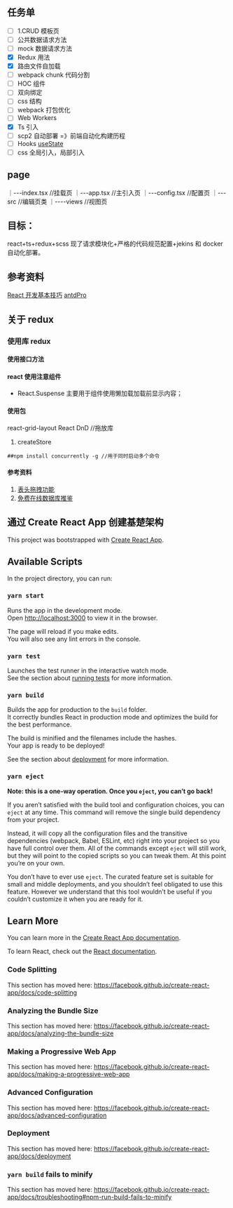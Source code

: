 ## 任务单

- [ ] 1.CRUD 模板页
- [ ] 公共数据请求方法
- [ ] mock 数据请求方法
- [x] Redux 用法
- [x] 路由文件自加载
- [ ] webpack chunk 代码分割
- [ ] HOC 组件
- [ ] 双向绑定
- [ ] css 结构
- [ ] webpack 打包优化
- [ ] Web Workers
- [x] Ts 引入
- [ ] scp2 自动部署 =》前端自动化构建历程
- [ ] Hooks [useState](http://zhuanlan.zhihu.com/p/65773322)
- [ ] css 全局引入，局部引入

## page

｜---index.tsx //挂载页
｜---app.tsx //主引入页
｜---config.tsx //配置页
｜---src //编辑页类
｜----views //视图页

## 目标：

react+ts+redux+scss
现了请求模块化+严格的代码规范配置+jekins 和 docker 自动化部署。

## 参考资料

[React 开发基本技巧](https://juejin.im/post/6844903993278201870)
[antdPro](http://pro.ant.design/)

## 关于 redux

### 使用库 redux

#### 使用接口方法

#### react 使用注意组件

- React.Suspense 主要用于组件使用懒加载加载前显示内容；

#### 使用包

react-grid-layout
React DnD //拖放库

1. createStore

```
##npm install concurrently -g //用于同时启动多个命令
```

#### 参考资料

1. [表头拖拽功能](https://blog.csdn.net/weixin_43777074/article/details/106491709)
2. [免费在线数据库推鉴](https://www.sibida.vip/article/125931)

## 通过 Create React App 创建基楚架构

This project was bootstrapped with [Create React App](https://github.com/facebook/create-react-app).

## Available Scripts

In the project directory, you can run:

### `yarn start`

Runs the app in the development mode.<br />
Open [http://localhost:3000](http://localhost:3000) to view it in the browser.

The page will reload if you make edits.<br />
You will also see any lint errors in the console.

### `yarn test`

Launches the test runner in the interactive watch mode.<br />
See the section about [running tests](https://facebook.github.io/create-react-app/docs/running-tests) for more information.

### `yarn build`

Builds the app for production to the `build` folder.<br />
It correctly bundles React in production mode and optimizes the build for the best performance.

The build is minified and the filenames include the hashes.<br />
Your app is ready to be deployed!

See the section about [deployment](https://facebook.github.io/create-react-app/docs/deployment) for more information.

### `yarn eject`

**Note: this is a one-way operation. Once you `eject`, you can’t go back!**

If you aren’t satisfied with the build tool and configuration choices, you can `eject` at any time. This command will remove the single build dependency from your project.

Instead, it will copy all the configuration files and the transitive dependencies (webpack, Babel, ESLint, etc) right into your project so you have full control over them. All of the commands except `eject` will still work, but they will point to the copied scripts so you can tweak them. At this point you’re on your own.

You don’t have to ever use `eject`. The curated feature set is suitable for small and middle deployments, and you shouldn’t feel obligated to use this feature. However we understand that this tool wouldn’t be useful if you couldn’t customize it when you are ready for it.

## Learn More

You can learn more in the [Create React App documentation](https://facebook.github.io/create-react-app/docs/getting-started).

To learn React, check out the [React documentation](https://reactjs.org/).

### Code Splitting

This section has moved here: https://facebook.github.io/create-react-app/docs/code-splitting

### Analyzing the Bundle Size

This section has moved here: https://facebook.github.io/create-react-app/docs/analyzing-the-bundle-size

### Making a Progressive Web App

This section has moved here: https://facebook.github.io/create-react-app/docs/making-a-progressive-web-app

### Advanced Configuration

This section has moved here: https://facebook.github.io/create-react-app/docs/advanced-configuration

### Deployment

This section has moved here: https://facebook.github.io/create-react-app/docs/deployment

### `yarn build` fails to minify

This section has moved here: https://facebook.github.io/create-react-app/docs/troubleshooting#npm-run-build-fails-to-minify
